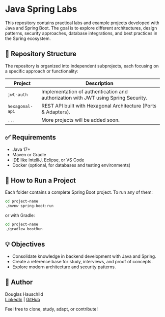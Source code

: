 # Java Spring Labs

This repository contains practical labs and example projects developed with Java and Spring Boot. The goal is to explore different architectures, design patterns, security approaches, database integrations, and best practices in the Spring ecosystem.

## 📁 Repository Structure

The repository is organized into independent subprojects, each focusing on a specific approach or functionality:

| Project        | Description                                                              |
|----------------|--------------------------------------------------------------------------|
| `jwt-auth`     | Implementation of authentication and authorization with JWT using Spring Security. |
| `hexagonal-api`| REST API built with Hexagonal Architecture (Ports & Adapters).           |
| `...`          | More projects will be added soon.                                        |

## ✅ Requirements

- Java 17+
- Maven or Gradle
- IDE like IntelliJ, Eclipse, or VS Code
- Docker (optional, for databases and testing environments)

## 🚀 How to Run a Project

Each folder contains a complete Spring Boot project. To run any of them:

```bash
cd project-name
./mvnw spring-boot:run
```
or with Gradle:
```bash
cd project-name
./gradlew bootRun
```
## 💡 Objectives
- Consolidate knowledge in backend development with Java and Spring.
- Create a reference base for study, interviews, and proof of concepts.
- Explore modern architecture and security patterns.

## 🧠 Author
Douglas Hauschild  
[LinkedIn](https://www.linkedin.com/in/douglas-hauschild-66449122b/) | [GitHub](https://github.com/douglashauschild)

Feel free to clone, study, adapt, or contribute!
